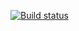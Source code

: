 [![Build status](https://ci.appveyor.com/api/projects/status/5k7qa86uleu3alkq?svg=true)](https://ci.appveyor.com/project/NetilogyIvan/work2-4-bdd-1)